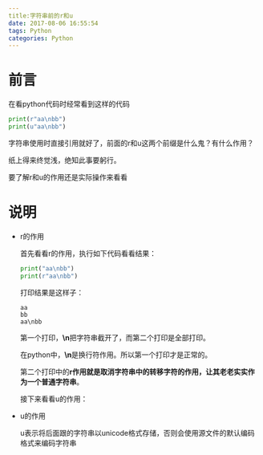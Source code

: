 ```yaml
---
title:字符串前的r和u
date: 2017-08-06 16:55:54
tags: Python
categories: Python
---
```


# 前言

在看python代码时经常看到这样的代码

```python
print(r"aa\nbb")
print(u"aa\nbb")
```

字符串使用时直接引用就好了，前面的r和u这两个前缀是什么鬼？有什么作用？

纸上得来终觉浅，绝知此事要躬行。

要了解r和u的作用还是实际操作来看看

# 说明

- r的作用

  首先看看r的作用，执行如下代码看看结果：

  ```python
  print("aa\nbb")
  print(r"aa\nbb")
  ```

  打印结果是这样子：

  ```
  aa
  bb
  aa\nbb
  ```

  第一个打印，**\n**把字符串截开了，而第二个打印是全部打印。

  在python中，**\n**是换行符作用。所以第一个打印才是正常的。

  第二个打印中的**r作用就是取消字符串中的转移字符的作用，让其老老实实作为一个普通字符串**。

  接下来看看u的作用：

- u的作用

  u表示将后面跟的字符串以unicode格式存储，否则会使用源文件的默认编码格式来编码字符串